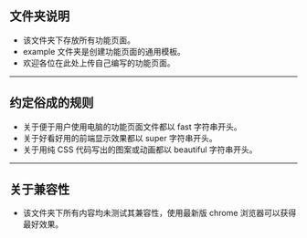 ## 文件夹说明
- 该文件夹下存放所有功能页面。
- example 文件夹是创建功能页面的通用模板。
- 欢迎各位在此处上传自己编写的功能页面。
---
## 约定俗成的规则
- 关于便于用户使用电脑的功能页面文件都以 fast 字符串开头。
- 关于好看好用的前端显示效果都以 super 字符串开头。
- 关于用纯 CSS 代码写出的图案或动画都以 beautiful 字符串开头。
---
## 关于兼容性
- 该文件夹下所有内容均未测试其兼容性，使用最新版 chrome 浏览器可以获得最好效果。